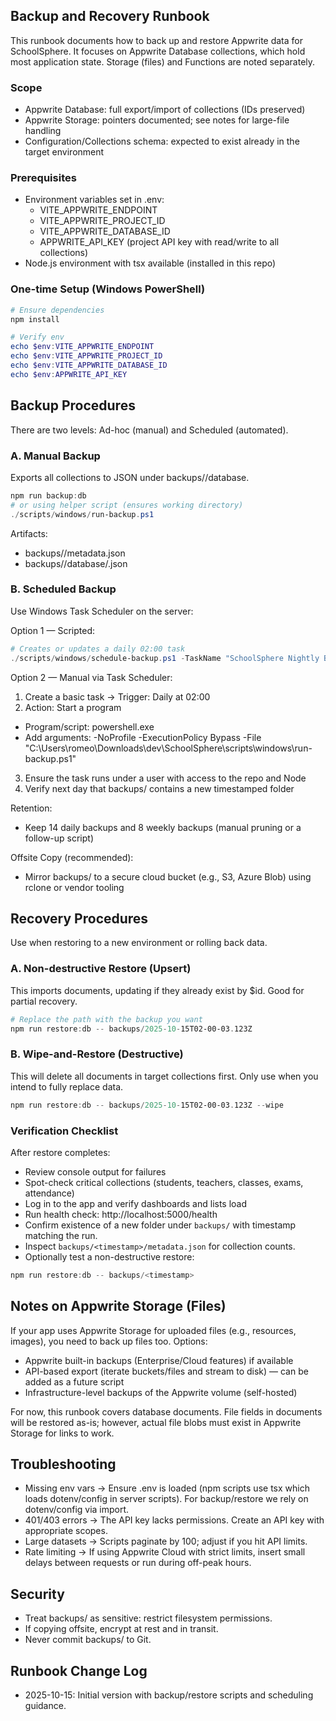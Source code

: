 ## Backup and Recovery Runbook

This runbook documents how to back up and restore Appwrite data for SchoolSphere. It focuses on Appwrite Database collections, which hold most application state. Storage (files) and Functions are noted separately.

### Scope

- Appwrite Database: full export/import of collections (IDs preserved)
- Appwrite Storage: pointers documented; see notes for large-file handling
- Configuration/Collections schema: expected to exist already in the target environment

### Prerequisites

- Environment variables set in .env:
  - VITE_APPWRITE_ENDPOINT
  - VITE_APPWRITE_PROJECT_ID
  - VITE_APPWRITE_DATABASE_ID
  - APPWRITE_API_KEY (project API key with read/write to all collections)
- Node.js environment with tsx available (installed in this repo)

### One-time Setup (Windows PowerShell)

```powershell
# Ensure dependencies
npm install

# Verify env
echo $env:VITE_APPWRITE_ENDPOINT
echo $env:VITE_APPWRITE_PROJECT_ID
echo $env:VITE_APPWRITE_DATABASE_ID
echo $env:APPWRITE_API_KEY
```

## Backup Procedures

There are two levels: Ad-hoc (manual) and Scheduled (automated).

### A. Manual Backup

Exports all collections to JSON under backups/<timestamp>/database.

```powershell
npm run backup:db
# or using helper script (ensures working directory)
./scripts/windows/run-backup.ps1
```

Artifacts:
- backups/<ISO8601 timestamp>/metadata.json
- backups/<timestamp>/database/<collectionId>.json

### B. Scheduled Backup

Use Windows Task Scheduler on the server:

Option 1 — Scripted:

```powershell
# Creates or updates a daily 02:00 task
./scripts/windows/schedule-backup.ps1 -TaskName "SchoolSphere Nightly Backup" -WorkingDir "C:\Users\romeo\Downloads\dev\SchoolSphere" -Time "02:00"
```

Option 2 — Manual via Task Scheduler:
1) Create a basic task → Trigger: Daily at 02:00
2) Action: Start a program
  - Program/script: powershell.exe
  - Add arguments: -NoProfile -ExecutionPolicy Bypass -File "C:\Users\romeo\Downloads\dev\SchoolSphere\scripts\windows\run-backup.ps1"
3) Ensure the task runs under a user with access to the repo and Node
4) Verify next day that backups/ contains a new timestamped folder

Retention:
- Keep 14 daily backups and 8 weekly backups (manual pruning or a follow-up script)

Offsite Copy (recommended):
- Mirror backups/ to a secure cloud bucket (e.g., S3, Azure Blob) using rclone or vendor tooling

## Recovery Procedures

Use when restoring to a new environment or rolling back data.

### A. Non-destructive Restore (Upsert)

This imports documents, updating if they already exist by $id. Good for partial recovery.

```powershell
# Replace the path with the backup you want
npm run restore:db -- backups/2025-10-15T02-00-03.123Z
```

### B. Wipe-and-Restore (Destructive)

This will delete all documents in target collections first. Only use when you intend to fully replace data.

```powershell
npm run restore:db -- backups/2025-10-15T02-00-03.123Z --wipe
```

### Verification Checklist

After restore completes:
- Review console output for failures
- Spot-check critical collections (students, teachers, classes, exams, attendance)
- Log in to the app and verify dashboards and lists load
- Run health check: http://localhost:5000/health
- Confirm existence of a new folder under `backups/` with timestamp matching the run.
- Inspect `backups/<timestamp>/metadata.json` for collection counts.
- Optionally test a non-destructive restore:

```powershell
npm run restore:db -- backups/<timestamp>
```

## Notes on Appwrite Storage (Files)

If your app uses Appwrite Storage for uploaded files (e.g., resources, images), you need to back up files too. Options:

- Appwrite built-in backups (Enterprise/Cloud features) if available
- API-based export (iterate buckets/files and stream to disk) — can be added as a future script
- Infrastructure-level backups of the Appwrite volume (self-hosted)

For now, this runbook covers database documents. File fields in documents will be restored as-is; however, actual file blobs must exist in Appwrite Storage for links to work.

## Troubleshooting

- Missing env vars → Ensure .env is loaded (npm scripts use tsx which loads dotenv/config in server scripts). For backup/restore we rely on dotenv/config via import.
- 401/403 errors → The API key lacks permissions. Create an API key with appropriate scopes.
- Large datasets → Scripts paginate by 100; adjust if you hit API limits.
- Rate limiting → If using Appwrite Cloud with strict limits, insert small delays between requests or run during off-peak hours.

## Security

- Treat backups/ as sensitive: restrict filesystem permissions.
- If copying offsite, encrypt at rest and in transit.
- Never commit backups/ to Git.

## Runbook Change Log

- 2025-10-15: Initial version with backup/restore scripts and scheduling guidance.
